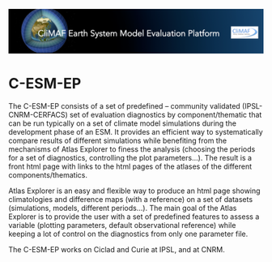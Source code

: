 ![relative](share/fp_template/CESMEP_bandeau.png)

# C-ESM-EP

The C-ESM-EP consists of a set of predefined – community validated (IPSL-CNRM-CERFACS) set of evaluation diagnostics by component/thematic that can be run typically on a set of climate model simulations during the development phase of an ESM. It provides an efficient way to systematically compare results of different simulations while benefiting from the mechanisms of Atlas Explorer to finess the analysis (choosing the periods for a set of diagnostics, controlling the plot parameters…).
The result is a front html page with links to the html pages of the atlases of the different components/thematics.

Atlas Explorer is an easy and flexible way to produce an html page showing climatologies and difference maps (with a reference) on a set of datasets (simulations, models, different periods…).
The main goal of the Atlas Explorer is to provide the user with a set of predefined features to assess a variable (plotting parameters, default observational reference) while keeping a lot of control on the diagnostics from only one parameter file.

The C-ESM-EP works on Ciclad and Curie at IPSL, and at CNRM.
